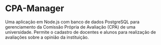 # CPA-Manager
Uma aplicação em Node.js com banco de dados PostgreSQL para gerenciamento da Comissão Própria de Avaliação (CPA) de uma universidade. Permite o cadastro de docentes e alunos para realização de avaliações sobre a opinião da instituição.
